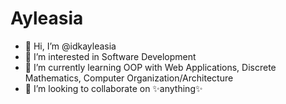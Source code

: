 # Ayleasia
- 👋 Hi, I’m @idkayleasia
- 👀 I’m interested in Software Development 
- 🌱 I’m currently learning OOP with Web Applications, Discrete Mathematics, Computer Organization/Architecture
- 💞️ I’m looking to collaborate on ✨anything✨

